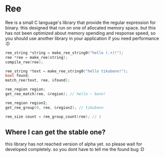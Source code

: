 
# Ree

Ree is a small C language's library that provide the regular expression for binary. this designed that run on one of allocated memory space. but this has not been optimized about memory spending and response speed, so you should use another library in your application if you need performance :D

```c
ree_string *string = make_ree_string0("hello (.+)!");
ree *ree = make_ree(string);
compile_ree(ree);

ree_string *text = make_ree_string0("hello tikubonn!");
bool found;
match_ree(text, ree, &found);

ree_region region;
get_ree_match(ree, &region); // hello ~ bonn!

ree_region region2;
get_ree_group(0, ree, &region2); // tikubonn

ree_size count = ree_group_count(ree); // 1
```

## Where I can get the stable one? 

this library has not reached version of alpha yet. so please wait for developed completely. so you dont have to tell me the found bug :D
